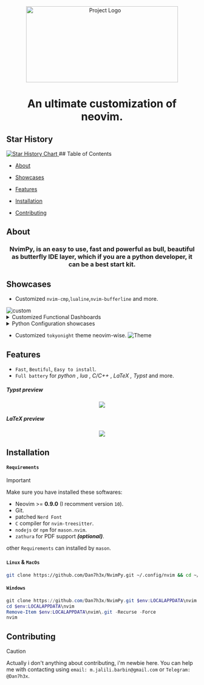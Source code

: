 <div align="center">
  <img src="https://github.com/Dan7h3x/NvimPy/assets/123359596/b590bcdf-f6a1-4969-a8aa-bc66ef97003f" alt="Project Logo" width="400" height="200">
</div>

<div align="center">
<h1>
An ultimate customization of neovim.
</h1>
</div>

## Star History

<a href="https://star-history.com/#Dan7h3x/NvimPy&Date">
  <picture>
    <source media="(prefers-color-scheme: dark)" srcset="https://api.star-history.com/svg?repos=Dan7h3x/NvimPy&type=Date&theme=dark" />
    <source media="(prefers-color-scheme: light)" srcset="https://api.star-history.com/svg?repos=Dan7h3x/NvimPy&type=Date" />
    <img alt="Star History Chart" src="https://api.star-history.com/svg?repos=Dan7h3x/NvimPy&type=Date" />
  </picture>
</a>
## Table of Contents

- [About](#about)
- [Showcases](#showcases)
- [Features](#features)

- [Installation](#installation)

- [Contributing](#contributing)

## About

<div align ="center">
  <h3>
NvimPy, is an easy to use, fast and powerful as bull, beautiful as butterfly IDE layer, which if you are a python developer, it can be a best start kit.
</h3>
</div>

## Showcases

- Customized `nvim-cmp`,`lualine`,`nvim-bufferline` and more.
<img src="https://github.com/Dan7h3x/NvimPy/assets/123359596/bb880ce6-7399-4a4d-a96f-32c2acbd9a2c" alt="custom">

  <details>
<summary>Customized Functional Dashboards</summary>
<img src="https://github.com/Dan7h3x/NvimPy/assets/123359596/49faad4a-132f-4076-a6da-9f5a2b88f7bf" alt="Dash1">

<img src="https://github.com/Dan7h3x/NvimPy/assets/123359596/7084bca6-d322-47cd-a98b-0d4617e3fe8a" alt="Dash2">

<img src="https://github.com/Dan7h3x/NvimPy/assets/123359596/424e73a8-1cec-4ff8-b8d1-b1bb3606bde1" alt="Dash3">

<img src="https://github.com/Dan7h3x/NvimPy/assets/123359596/d796b7f1-a37e-4f32-8cbc-4c95a76e3e81" alt="Dash4">
  </details>

<details>
  <summary>Python Configuration showcases</summary>
<img src="https://github.com/Dan7h3x/NvimPy/assets/123359596/06886ce6-25dc-402a-ac4b-5cdb59778e07" alt="PythonIDE">
<img src="https://github.com/Dan7h3x/NvimPy/assets/123359596/1557d6fb-390f-4ac8-a979-c47ceaaf8d5c" alt="PythonIDE2">
<img src="https://github.com/Dan7h3x/NvimPy/assets/123359596/683bd983-8108-4c9d-8904-78b0e99dddc5" alt="Debug">
</details>

- Customized `tokyonight` theme neovim-wise.
  <img src="https://github.com/Dan7h3x/NvimPy/assets/123359596/857a63e0-ce31-458b-a4ff-3044c140ad20" alt="Theme">

## Features

- `Fast`, `Beutiful`, `Easy to install`.
- `Full battery` for _python_ , _lua_ , _C/C++_ , _LaTeX , Typst_ and more.

##### Typst preview

<div align="center">
    <img src="https://github.com/Dan7h3x/NvimPy/assets/123359596/376025cc-0901-4c57-a325-b9413d030741">
</div>

##### LaTeX preview

<div align="center">
    <img src="https://github.com/Dan7h3x/NvimPy/assets/123359596/9b96dd05-eeea-4203-917c-3081487fcf77">
</div>

## Installation

#### `Requirements`

> [!IMPORTANT]
> Make sure you have installed these softwares:

- Neovim >= **0.9.0** (I recomment version `10`).
- Git.
- patched `Nerd Font`
- `C` compiler for `nvim-treesitter`.
- `nodejs` or `npm` for `mason.nvim`.
- `zathura` for PDF support **_(optional)_**.

other `Requirements` can installed by `mason`.

#### `Linux` & `MacOs`

```sh
git clone https://github.com/Dan7h3x/NvimPy.git ~/.config/nvim && cd ~/.config/nvim && rm -rf .git && nvim
```

#### `Windows`

```powershell
git clone https://github.com/Dan7h3x/NvimPy.git $env:LOCALAPPDATA\nvim
cd $env:LOCALAPPDATA\nvim
Remove-Item $env:LOCALAPPDATA\nvim\.git -Recurse -Force
nvim
```

## Contributing

> [!CAUTION]
> Actually i don't anything about contributing, i'm newbie here. You can help me with contacting using `email: m.jalili.barbin@gmail.com` or `Telegram: @Dan7h3x`.
